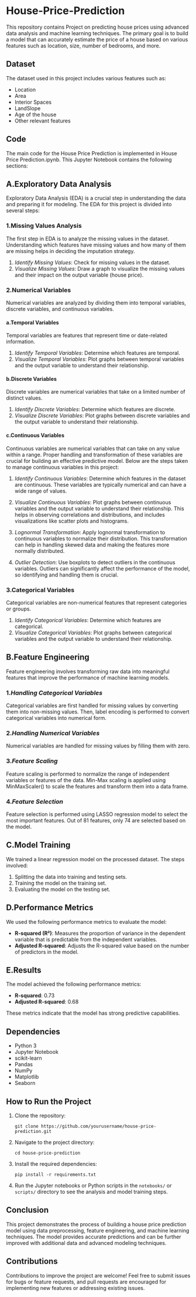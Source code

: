 # House-Price-Prediction

This repository contains Project on predicting house prices using advanced data analysis and machine learning techniques. The primary goal is to build a model that can accurately estimate the price of a house based on various features such as location, size, number of bedrooms, and more.

## Dataset

The dataset used in this project includes various features such as:
- Location
- Area
- Interior Spaces
- LandSlope
- Age of the house
- Other relevant features

## Code

The main code for the House Price Prediction is implemented in House Price Prediction.ipynb. 
This Jupyter Notebook contains the following sections:

## A.Exploratory Data Analysis

Exploratory Data Analysis (EDA) is a crucial step in understanding the data and preparing it for modeling. The EDA for this project is divided into several steps:

### 1.Missing Values Analysis
The first step in EDA is to analyze the missing values in the dataset. Understanding which features have missing values and how many of them are missing helps in deciding the imputation strategy.

1. *Identify Missing Values*: Check for missing values in the dataset.
2. *Visualize Missing Values*: Draw a graph to visualize the missing values and their impact on the output variable (house price).

### 2.Numerical Variables
Numerical variables are analyzed by dividing them into temporal variables, discrete variables, and continuous variables.

#### a.Temporal Variables
Temporal variables are features that represent time or date-related information.

1. *Identify Temporal Variables*: Determine which features are temporal.
2. *Visualize Temporal Variables*: Plot graphs between temporal variables and the output variable to understand their relationship.

#### b.Discrete Variables
Discrete variables are numerical variables that take on a limited number of distinct values.

1. *Identify Discrete Variables*: Determine which features are discrete.
2. *Visualize Discrete Variables*: Plot graphs between discrete variables and the output variable to understand their relationship.

#### c.Continuous Variables
Continuous variables are numerical variables that can take on any value within a range. Proper handling and transformation of these variables are crucial for building an effective predictive model. Below are the steps taken to manage continuous variables in this project:

1. *Identify Continuous Variables*: Determine which features in the dataset are continuous. These variables are typically numerical and can have a wide range of values.

2. *Visualize Continuous Variables*: Plot graphs between continuous variables and the output variable to understand their relationship. This helps in observing correlations and distributions, and includes visualizations like scatter plots and histograms.

3. *Lognormal Transformation*: Apply lognormal transformation to continuous variables to normalize their distribution. This transformation can help in handling skewed data and making the features more normally distributed.

4. *Outlier Detection*: Use boxplots to detect outliers in the continuous variables. Outliers can significantly affect the performance of the model, so identifying and handling them is crucial.

### 3.Categorical Variables
Categorical variables are non-numerical features that represent categories or groups.

1. *Identify Categorical Variables*: Determine which features are categorical.
2. *Visualize Categorical Variables*: Plot graphs between categorical variables and the output variable to understand their relationship.

## B.Feature Engineering

Feature engineering involves transforming raw data into meaningful features that improve the performance of machine learning models.

### 1.*Handling Categorical Variables*
Categorical variables are first handled for missing values by converting them into non-missing values. Then, label encoding is performed to convert categorical variables into numerical form.

### 2.*Handling Numerical Variables*
Numerical variables are handled for missing values by filling them with zero.

### 3.*Feature Scaling*
Feature scaling is performed to normalize the range of independent variables or features of the data. Min-Max scaling is applied using MinMaxScaler() to scale the features and transform them into a data frame.

### 4.*Feature Selection*
Feature selection is performed using LASSO regression model to select the most important features. Out of 81 features, only 74 are selected based on the model.

## C.Model Training

We trained a linear regression model on the processed dataset. The steps involved:
1. Splitting the data into training and testing sets.
2. Training the model on the training set.
3. Evaluating the model on the testing set.

## D.Performance Metrics

We used the following performance metrics to evaluate the model:
- **R-squared (R²)**: Measures the proportion of variance in the dependent variable that is predictable from the independent variables.
- **Adjusted R-squared**: Adjusts the R-squared value based on the number of predictors in the model.

## E.Results

The model achieved the following performance metrics:
- **R-squared**: 0.73
- **Adjusted R-squared**: 0.68

These metrics indicate that the model has strong predictive capabilities.

## Dependencies

- Python 3
- Jupyter Notebook
- scikit-learn
- Pandas
- NumPy
- Matplotlib
- Seaborn

## How to Run the Project

1. Clone the repository:
   ```
   git clone https://github.com/yourusername/house-price-prediction.git
   ```
2. Navigate to the project directory:
   ```
   cd house-price-prediction
   ```
3. Install the required dependencies:
   ```
   pip install -r requirements.txt
   ```
4. Run the Jupyter notebooks or Python scripts in the `notebooks/` or `scripts/` directory to see the analysis and model training steps.

## Conclusion

This project demonstrates the process of building a house price prediction model using data preprocessing, feature engineering, and machine learning techniques. The model provides accurate predictions and can be further improved with additional data and advanced modeling techniques.

## Contributions

Contributions to improve the project are welcome! Feel free to submit issues for bugs or feature requests, and pull requests are encouraged for implementing new features or addressing existing issues.
